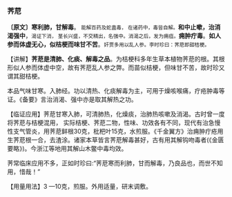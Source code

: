 ### 荠苨

**〔原文〕寒利肺，甘解毒**。<small> 能解百药及蛇蛊毒， 在诸药中，毒皆自解。</small>**和中止嗽，治消渴强中**，<small>渴证下消， 茎长兴盛，不交精出，名强中。消渴之后，发为痈疽。</small>**痈肿疔毒**。**如人参而体虚无心，似桔梗而味甘不苦**。<small>奸贾多用以乱人参。李时珍曰：荠苨即甜桔梗。</small>

【讲解】**荠苨是清肺、化痰、解毒之品**。为桔梗科多年生草本植物荠苨的根。其根形似人参而体虚中空，故有荠苨乱人参之弊。而苗似桔梗，但味甘不苦，故时珍又谓其甜桔梗。

本品气味甘寒。入肺经。功以清热、化痰解毒为主，可用于燥咳喉痛，疔疮肿毒等证。《备要》言治消渴、强中亦是取其解热之功。

【临证应用】荠苨甘寒入肺，可清肺热，化燥痰，治肺热咳嗽及消渴。古时曾一度将荠苨与桔梗混用， 实际桔梗、荠苨二物，性味、功效各有不同，现代有治急慢性支气管炎，用荠苨鲜根30克，枇杷叶15克，水煎服。《千金翼方》治痈肿疔疮用生荠苨根一合，去渣涂。诸家本草皆言荠苨解毒甚好，古有用其解钩吻毒者(《金匮要略》)。今浙江等地用其解山木鳖中毒均效。

荠常临床应用不多，正如时珍曰:“荠苨寒而利肺，甘而解毒，乃良品也，而世不知用，惜哉！”

【用量用法】3 —10克，煎服。外用适量，研末调敷。
